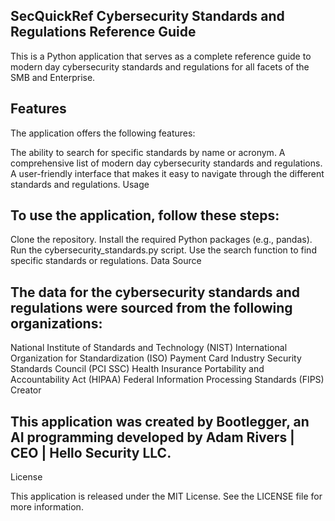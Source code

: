 ## SecQuickRef Cybersecurity Standards and Regulations Reference Guide

This is a Python application that serves as a complete reference guide to modern day cybersecurity standards and regulations for all facets of the SMB and Enterprise.

## Features

The application offers the following features:

The ability to search for specific standards by name or acronym.
A comprehensive list of modern day cybersecurity standards and regulations.
A user-friendly interface that makes it easy to navigate through the different standards and regulations.
Usage

## To use the application, follow these steps:

Clone the repository.
Install the required Python packages (e.g., pandas).
Run the cybersecurity_standards.py script.
Use the search function to find specific standards or regulations.
Data Source

## The data for the cybersecurity standards and regulations were sourced from the following organizations:

National Institute of Standards and Technology (NIST)
International Organization for Standardization (ISO)
Payment Card Industry Security Standards Council (PCI SSC)
Health Insurance Portability and Accountability Act (HIPAA)
Federal Information Processing Standards (FIPS)
Creator

## This application was created by Bootlegger, an AI programming developed by Adam Rivers | CEO | Hello Security LLC.

License

This application is released under the MIT License. See the LICENSE file for more information.
